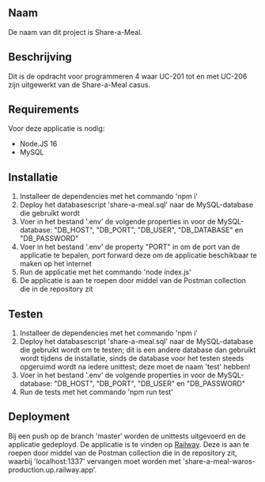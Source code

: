## Naam
De naam van dit project is Share-a-Meal.
## Beschrijving
Dit is de opdracht voor programmeren 4 waar UC-201 tot en met UC-206 zijn uitgewerkt van de Share-a-Meal casus.
## Requirements
Voor deze applicatie is nodig:
- Node.JS 16
- MySQL
## Installatie
1. Installeer de dependencies met het commando 'npm i'
2. Deploy het databasescript 'share-a-meal.sql' naar de MySQL-database die gebruikt wordt
3. Voer in het bestand '.env' de volgende properties in voor de MySQL-database: "DB_HOST", "DB_PORT", "DB_USER", "DB_DATABASE" en "DB_PASSWORD"
4. Voer in het bestand '.env' de property "PORT" in om de port van de applicatie te bepalen, port forward deze om de applicatie beschikbaar te maken op het internet
5. Run de applicatie met het commando 'node index.js'
6. De applicatie is aan te roepen door middel van de Postman collection die in de repository zit
## Testen
1. Installeer de dependencies met het commando 'npm i'
2. Deploy het databasescript 'share-a-meal.sql' naar de MySQL-database die gebruikt wordt om te testen; dit is een andere database dan gebruikt wordt tijdens de installatie, sinds de database voor het testen steeds opgeruimd wordt na iedere unittest; deze moet de naam 'test' hebben!
3. Voer in het bestand '.env' de volgende properties in voor de MySQL-database: "DB_HOST", "DB_PORT", "DB_USER" en "DB_PASSWORD"
4. Run de tests met het commando 'npm run test'
## Deployment
Bij een push op de branch 'master' worden de unittests uitgevoerd en de applicatie gedeployd.
De applicatie is te vinden op [Railway](http://share-a-meal-waros-production.up.railway.app).
Deze is aan te roepen door middel van de Postman collection die in de repository zit, waarbij 'localhost:1337' vervangen moet worden met 'share-a-meal-waros-production.up.railway.app'.
